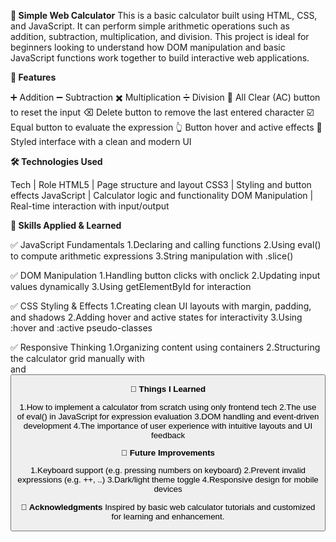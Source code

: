 **🧮 Simple Web Calculator**
This is a basic calculator built using HTML, CSS, and JavaScript. It can perform simple arithmetic operations such as addition, subtraction, multiplication, and division. This project is ideal for beginners looking to understand how DOM manipulation and basic JavaScript functions work together to build interactive web applications.

**🚀 Features**

➕ Addition
➖ Subtraction
✖️ Multiplication
➗ Division
🧼 All Clear (AC) button to reset the input
⌫ Delete button to remove the last entered character
☑️ Equal button to evaluate the expression
👆 Button hover and active effects
🎨 Styled interface with a clean and modern UI

**🛠️ Technologies Used**

Tech | Role
HTML5 | Page structure and layout
CSS3 | Styling and button effects
JavaScript | Calculator logic and functionality
DOM Manipulation | Real-time interaction with input/output

**📘 Skills Applied & Learned**

✅ JavaScript Fundamentals
1.Declaring and calling functions
2.Using eval() to compute arithmetic expressions
3.String manipulation with .slice()

✅ DOM Manipulation
1.Handling button clicks with onclick
2.Updating input values dynamically
3.Using getElementById for interaction

✅ CSS Styling & Effects
1.Creating clean UI layouts with margin, padding, and shadows
2.Adding hover and active states for interactivity
3.Using :hover and :active pseudo-classes

✅ Responsive Thinking
1.Organizing content using containers
2.Structuring the calculator grid manually with <br> and <button>


**🧠 Things I Learned**

1.How to implement a calculator from scratch using only frontend tech
2.The use of eval() in JavaScript for expression evaluation
3.DOM handling and event-driven development
4.The importance of user experience with intuitive layouts and UI feedback

**🔮 Future Improvements**

1.Keyboard support (e.g. pressing numbers on keyboard)
2.Prevent invalid expressions (e.g. ++, ..)
3.Dark/light theme toggle
4.Responsive design for mobile devices

**🙌 Acknowledgments**
Inspired by basic web calculator tutorials and customized for learning and enhancement.

